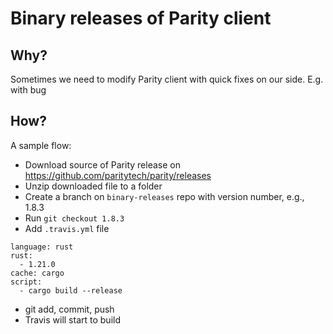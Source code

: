 # Binary releases of Parity client

## Why?

Sometimes we need to modify Parity client with quick fixes on our side.
E.g. with bug

## How?

A sample flow:
- Download source of Parity release on https://github.com/paritytech/parity/releases
- Unzip downloaded file to a folder
- Create a branch on `binary-releases` repo with version number, e.g., 1.8.3
- Run `git checkout 1.8.3`
- Add `.travis.yml` file

```
language: rust
rust:
  - 1.21.0
cache: cargo
script:
  - cargo build --release
```

- git add, commit, push
- Travis will start to build